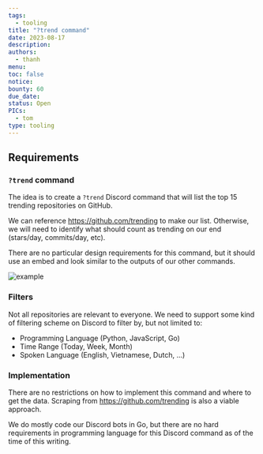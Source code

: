 ```yaml
---
tags:
  - tooling
title: "?trend command"
date: 2023-08-17
description:
authors:
  - thanh
menu:
toc: false
notice:
bounty: 60
due_date:
status: Open
PICs:
  - tom
type: tooling
---
```

## Requirements

### `?trend` command

The idea is to create a `?trend` Discord command that will list the top 15 trending repositories on GitHub.

We can reference https://github.com/trending to make our list. Otherwise, we will need to identify what should count as trending on our end (stars/day, commits/day, etc).

There are no particular design requirements for this command, but it should use an embed and look similar to the outputs of our other commands.

![example](https://earn.d.foundation/image/https%3A%2F%2Fprod-files-secure.s3.us-west-2.amazonaws.com%2F498ebd7b-383c-459f-a9ad-b74073208ddd%2F7520df9b-0957-42b3-a0b0-9e957f156b08%2FUntitled.png?table=block&id=985742a1-78f9-4e8f-853f-2aee8f2e1177&spaceId=498ebd7b-383c-459f-a9ad-b74073208ddd&width=380&userId=&cache=v2)

### Filters

Not all repositories are relevant to everyone. We need to support some kind of filtering scheme on Discord to filter by, but not limited to:

- Programming Language (Python, JavaScript, Go)
- Time Range (Today, Week, Month)
- Spoken Language (English, Vietnamese, Dutch, …)

### Implementation

There are no restrictions on how to implement this command and where to get the data. Scraping from  https://github.com/trending is also a viable approach.

We do mostly code our Discord bots in Go, but there are no hard requirements in programming language for this Discord command as of the time of this writing.
